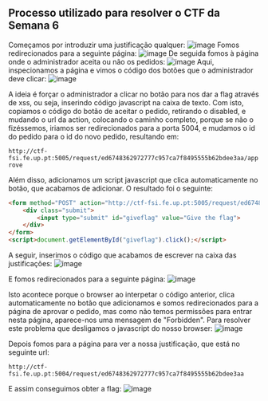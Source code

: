 ## Processo utilizado para resolver o CTF da Semana 6

Começamos por introduzir uma justificação qualquer:
![image](https://git.fe.up.pt/fsi/fsi2324/logs/l06g07/-/raw/main/images/xss_csrf_1.PNG)
Fomos redirecionados para a seguinte página:
![image](https://git.fe.up.pt/fsi/fsi2324/logs/l06g07/-/raw/main/images/xss_csrf_2.PNG)
De seguida fomos à página onde o administrador aceita ou não os pedidos:
![image](https://git.fe.up.pt/fsi/fsi2324/logs/l06g07/-/raw/main/images/xss_csrf_3.PNG)
Aqui, inspecionamos a página e vimos o código dos botões que o administrador deve clicar:
![image](https://git.fe.up.pt/fsi/fsi2324/logs/l06g07/-/raw/main/images/xss_csrf_4.PNG)

A ideia é forçar o administrador a clicar no botão para nos dar a flag através de xss, ou seja, inserindo código javascript na caixa de texto.
Com isto, copiamos o código do botão de aceitar o pedido, retirando o disabled, e mudando o url da action, colocando o caminho completo, porque se não o fizéssemos, iriamos ser redirecionados para a porta 5004, e mudamos o id do pedido para o id do novo pedido, resultando em:

`http://ctf-fsi.fe.up.pt:5005/request/ed6748362972777c957ca7f8495555b62bdee3aa/approve`

Além disso, adicionamos um script javascript que clica automaticamente no botão, que acabamos de adicionar. O resultado foi o seguinte:
```html
<form method="POST" action="http://ctf-fsi.fe.up.pt:5005/request/ed6748362972777c957ca7f8495555b62bdee3aa/approve" role="form">     
    <div class="submit">                  
        <input type="submit" id="giveflag" value="Give the flag">              
    </div> 
</form>
<script>document.getElementById("giveflag").click();</script>
```

A seguir, inserimos o código que acabamos de escrever na caixa das justificações:
![image](https://git.fe.up.pt/fsi/fsi2324/logs/l06g07/-/raw/main/images/xss_csrf_5.PNG)

E fomos redirecionados para a seguinte página:
![image](https://git.fe.up.pt/fsi/fsi2324/logs/l06g07/-/raw/main/images/xss_csrf_6.PNG)

Isto acontece porque o browser ao interpetar o código anterior, clica automaticamente no botão que adicionamos e somos redirecionados para a página de aprovar o pedido, mas como não temos permissões para entrar nesta página, aparece-nos uma mensagem de "Forbidden". Para resolver este problema que desligamos o javascript do nosso browser:
![image](https://git.fe.up.pt/fsi/fsi2324/logs/l06g07/-/raw/main/images/xss_csrf_7.PNG)

Depois fomos para a página para ver a nossa justificação, que está no seguinte url:

`http://ctf-fsi.fe.up.pt:5004/request/ed6748362972777c957ca7f8495555b62bdee3aa`

E assim conseguimos obter a flag:
![image](https://git.fe.up.pt/fsi/fsi2324/logs/l06g07/-/raw/main/images/xss_csrf_8.PNG)

